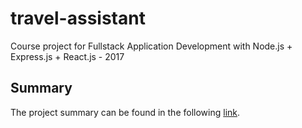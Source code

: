 # travel-assistant
Course project for Fullstack Application Development with Node.js + Express.js + React.js - 2017

## Summary
The project summary can be found in the following [link](https://docs.google.com/document/d/1snedlSrfNmRMwAG9fFYdov0dwR6EAwWjwXm6VHl0kqk/edit?usp=sharing).
